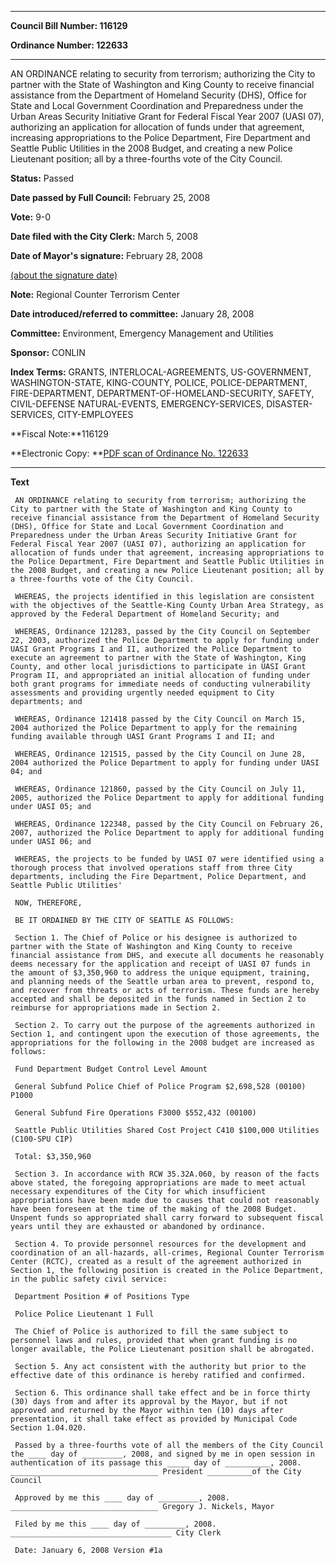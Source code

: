 

********

**Council Bill Number: 116129**
   
**Ordinance Number: 122633**
********

 AN ORDINANCE relating to security from terrorism; authorizing the City to partner with the State of Washington and King County to receive financial assistance from the Department of Homeland Security (DHS), Office for State and Local Government Coordination and Preparedness under the Urban Areas Security Initiative Grant for Federal Fiscal Year 2007 (UASI 07), authorizing an application for allocation of funds under that agreement, increasing appropriations to the Police Department, Fire Department and Seattle Public Utilities in the 2008 Budget, and creating a new Police Lieutenant position; all by a three-fourths vote of the City Council.

**Status:** Passed
   
**Date passed by Full Council:** February 25, 2008
   
**Vote:** 9-0
   
**Date filed with the City Clerk:** March 5, 2008
   
**Date of Mayor's signature:** February 28, 2008
   
[(about the signature date)](/~public/approvaldate.htm)
   
   
**Note:** Regional Counter Terrorism Center

   
**Date introduced/referred to committee:** January 28, 2008
   
**Committee:** Environment, Emergency Management and Utilities
   
**Sponsor:** CONLIN
   
   
**Index Terms:** GRANTS, INTERLOCAL-AGREEMENTS, US-GOVERNMENT, WASHINGTON-STATE, KING-COUNTY, POLICE, POLICE-DEPARTMENT, FIRE-DEPARTMENT, DEPARTMENT-OF-HOMELAND-SECURITY, SAFETY, CIVIL-DEFENSE NATURAL-EVENTS, EMERGENCY-SERVICES, DISASTER-SERVICES, CITY-EMPLOYEES

**Fiscal Note:**116129

**Electronic Copy: **[PDF scan of Ordinance No. 122633](/~archives/Ordinances/Ord_122633.pdf)

********

**Text**
   
```
 AN ORDINANCE relating to security from terrorism; authorizing the City to partner with the State of Washington and King County to receive financial assistance from the Department of Homeland Security (DHS), Office for State and Local Government Coordination and Preparedness under the Urban Areas Security Initiative Grant for Federal Fiscal Year 2007 (UASI 07), authorizing an application for allocation of funds under that agreement, increasing appropriations to the Police Department, Fire Department and Seattle Public Utilities in the 2008 Budget, and creating a new Police Lieutenant position; all by a three-fourths vote of the City Council.

 WHEREAS, the projects identified in this legislation are consistent with the objectives of the Seattle-King County Urban Area Strategy, as approved by the Federal Department of Homeland Security; and

 WHEREAS, Ordinance 121283, passed by the City Council on September 22, 2003, authorized the Police Department to apply for funding under UASI Grant Programs I and II, authorized the Police Department to execute an agreement to partner with the State of Washington, King County, and other local jurisdictions to participate in UASI Grant Program II, and appropriated an initial allocation of funding under both grant programs for immediate needs of conducting vulnerability assessments and providing urgently needed equipment to City departments; and

 WHEREAS, Ordinance 121418 passed by the City Council on March 15, 2004 authorized the Police Department to apply for the remaining funding available through UASI Grant Programs I and II; and

 WHEREAS, Ordinance 121515, passed by the City Council on June 28, 2004 authorized the Police Department to apply for funding under UASI 04; and

 WHEREAS, Ordinance 121860, passed by the City Council on July 11, 2005, authorized the Police Department to apply for additional funding under UASI 05; and

 WHEREAS, Ordinance 122348, passed by the City Council on February 26, 2007, authorized the Police Department to apply for additional funding under UASI 06; and

 WHEREAS, the projects to be funded by UASI 07 were identified using a thorough process that involved operations staff from three City departments, including the Fire Department, Police Department, and Seattle Public Utilities'

 NOW, THEREFORE,

 BE IT ORDAINED BY THE CITY OF SEATTLE AS FOLLOWS:

 Section 1. The Chief of Police or his designee is authorized to partner with the State of Washington and King County to receive financial assistance from DHS, and execute all documents he reasonably deems necessary for the application and receipt of UASI 07 funds in the amount of $3,350,960 to address the unique equipment, training, and planning needs of the Seattle urban area to prevent, respond to, and recover from threats or acts of terrorism. These funds are hereby accepted and shall be deposited in the funds named in Section 2 to reimburse for appropriations made in Section 2.

 Section 2. To carry out the purpose of the agreements authorized in Section 1, and contingent upon the execution of those agreements, the appropriations for the following in the 2008 budget are increased as follows:

 Fund Department Budget Control Level Amount

 General Subfund Police Chief of Police Program $2,698,528 (00100) P1000

 General Subfund Fire Operations F3000 $552,432 (00100)

 Seattle Public Utilities Shared Cost Project C410 $100,000 Utilities (C100-SPU CIP)

 Total: $3,350,960

 Section 3. In accordance with RCW 35.32A.060, by reason of the facts above stated, the foregoing appropriations are made to meet actual necessary expenditures of the City for which insufficient appropriations have been made due to causes that could not reasonably have been foreseen at the time of the making of the 2008 Budget. Unspent funds so appropriated shall carry forward to subsequent fiscal years until they are exhausted or abandoned by ordinance.

 Section 4. To provide personnel resources for the development and coordination of an all-hazards, all-crimes, Regional Counter Terrorism Center (RCTC), created as a result of the agreement authorized in Section 1, the following position is created in the Police Department, in the public safety civil service:

 Department Position # of Positions Type

 Police Police Lieutenant 1 Full

 The Chief of Police is authorized to fill the same subject to personnel laws and rules, provided that when grant funding is no longer available, the Police Lieutenant position shall be abrogated.

 Section 5. Any act consistent with the authority but prior to the effective date of this ordinance is hereby ratified and confirmed.

 Section 6. This ordinance shall take effect and be in force thirty (30) days from and after its approval by the Mayor, but if not approved and returned by the Mayor within ten (10) days after presentation, it shall take effect as provided by Municipal Code Section 1.04.020.

 Passed by a three-fourths vote of all the members of the City Council the ____ day of _________, 2008, and signed by me in open session in authentication of its passage this _____ day of __________, 2008. _________________________________ President __________of the City Council

 Approved by me this ____ day of _________, 2008. _________________________________ Gregory J. Nickels, Mayor

 Filed by me this ____ day of _________, 2008. ____________________________________ City Clerk

 Date: January 6, 2008 Version #1a

```
